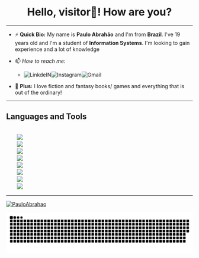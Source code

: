 
<h1 align="center"> Hello, visitor👋! How are you? </h1>

<hr>

- ⚡ <strong>Quick Bio:</strong> My name is <strong>Paulo Abrahão</strong> and I'm from <strong>Brazil</strong>. I've 19 years old and I'm a student of <strong>Information Systems</strong>. I'm looking to gain experience and a lot of knowledge
- 📫 _How to reach me:_  
    - <a target="_blank" href="https://www.linkedin.com/in/paulo-abrah%C3%A3o-841445206/">
        <img align="left" alt="LinkdeIN"  src="https://img.shields.io/badge/LinkedIn-0077B5?style=for-the-badge&logo=linkedin&logoColor=white" />
      </a>  <a target="_blank" href="https://www.instagram.com/paulo_abh/?hl=pt-br">
                <img align="left" alt="Instagram" src="https://img.shields.io/badge/Instagram-E4405F?style=for-the-badge&logo=instagram&logoColor=white" />
              </a>    <a target="_blank" href="mailto:pauloabrahao96@gmail.com">
                        <img align="left" alt="Gmail" src="https://img.shields.io/badge/Gmail-D14836?style=for-the-badge&logo=gmail&logoColor=white" />
                      </a>
 
             
- 👾 <strong>Plus:</strong> I love fiction and fantasy books/ games and everything that is out of the ordinary! 
 
<hr>

<h2> <strong> Languages and Tools </strong> </h2>
<code>
    <img  src="https://img.shields.io/badge/HTML5-E34F26?style=for-the-badge&logo=html5&logoColor=white">
    <img  src="https://img.shields.io/badge/CSS3-1572B6?style=for-the-badge&logo=css3&logoColor=white">
    <img  src="https://img.shields.io/badge/JavaScript-F7DF1E?style=for-the-badge&logo=javascript&logoColor=black">
    <img  src="https://img.shields.io/badge/Bootstrap-563D7C?style=for-the-badge&logo=bootstrap&logoColor=white" />
    <img  src="https://img.shields.io/badge/Python-14354C?style=for-the-badge&logo=python&logoColor=white">
    <img  src="https://img.shields.io/badge/C%2B%2B-00599C?style=for-the-badge&logo=c%2B%2B&logoColor=white">
    <img  src="https://img.shields.io/badge/Java-ED8B00?style=for-the-badge&logo=java&logoColor=white">
    <img  src="https://img.shields.io/badge/GitHub-100000?style=for-the-badge&logo=github&logoColor=white">
</code>

<hr>

[![PauloAbrahao](https://github-readme-stats.vercel.app/api/top-langs/?username=PauloAbrahao&hide=html&layout=compact&theme=radical)](https://github.com/PauloAbrahao/)


![Snake animation](https://github.com/PauloAbrahao/PauloAbrahao/blob/output/github-contribution-grid-snake.svg)
